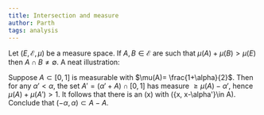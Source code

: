 ```yaml
---
title: Intersection and measure
author: Parth
tags: analysis
---
```

Let $(E,\mathcal{E}, \mu)$ be a measure space. If $A,B\in \mathcal{E}$ are such that $\mu(A)+\mu(B)> \mu(E)$ then $A\cap B \neq \emptyset$. A neat illustration: 

Suppose $A\subset [0,1]$ is measurable with $\mu(A)= \frac{1+\alpha}{2}$. Then for any $\alpha'<\alpha$, the set $A' =(\alpha' + A)\cap [0,1]$ has measure $\geq \mu(A)-\alpha'$, hence $\mu(A)+\mu(A')>1$. It follows that there is an \(x\) with \(\{x, x-\alpha'\}\in A\). Conclude that $(-\alpha, \alpha)\subset A-A$.
<!--more-->
